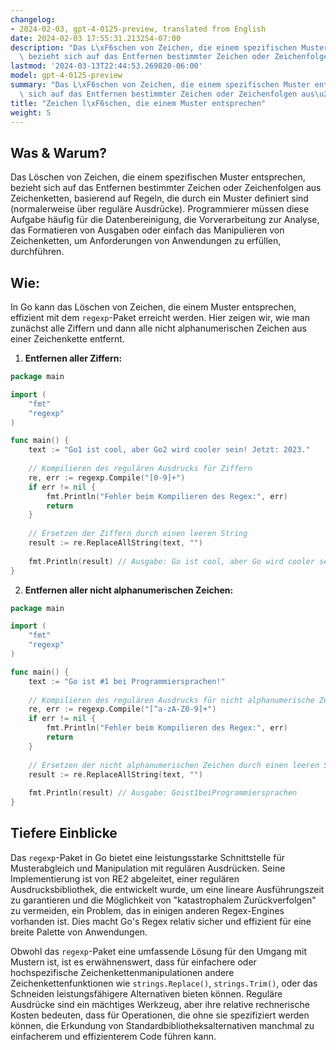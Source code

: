 ```yaml
---
changelog:
- 2024-02-03, gpt-4-0125-preview, translated from English
date: 2024-02-03 17:55:31.213254-07:00
description: "Das L\xF6schen von Zeichen, die einem spezifischen Muster entsprechen,\
  \ bezieht sich auf das Entfernen bestimmter Zeichen oder Zeichenfolgen aus\u2026"
lastmod: '2024-03-13T22:44:53.269820-06:00'
model: gpt-4-0125-preview
summary: "Das L\xF6schen von Zeichen, die einem spezifischen Muster entsprechen, bezieht\
  \ sich auf das Entfernen bestimmter Zeichen oder Zeichenfolgen aus\u2026"
title: "Zeichen l\xF6schen, die einem Muster entsprechen"
weight: 5
---
```


## Was & Warum?

Das Löschen von Zeichen, die einem spezifischen Muster entsprechen, bezieht sich auf das Entfernen bestimmter Zeichen oder Zeichenfolgen aus Zeichenketten, basierend auf Regeln, die durch ein Muster definiert sind (normalerweise über reguläre Ausdrücke). Programmierer müssen diese Aufgabe häufig für die Datenbereinigung, die Vorverarbeitung zur Analyse, das Formatieren von Ausgaben oder einfach das Manipulieren von Zeichenketten, um Anforderungen von Anwendungen zu erfüllen, durchführen.

## Wie:

In Go kann das Löschen von Zeichen, die einem Muster entsprechen, effizient mit dem `regexp`-Paket erreicht werden. Hier zeigen wir, wie man zunächst alle Ziffern und dann alle nicht alphanumerischen Zeichen aus einer Zeichenkette entfernt.

1. **Entfernen aller Ziffern:**

```go
package main

import (
    "fmt"
    "regexp"
)

func main() {
    text := "Go1 ist cool, aber Go2 wird cooler sein! Jetzt: 2023."
	
    // Kompilieren des regulären Ausdrucks für Ziffern
    re, err := regexp.Compile("[0-9]+")
    if err != nil {
        fmt.Println("Fehler beim Kompilieren des Regex:", err)
        return
    }
	
    // Ersetzen der Ziffern durch einen leeren String
    result := re.ReplaceAllString(text, "")
	
    fmt.Println(result) // Ausgabe: Go ist cool, aber Go wird cooler sein! Jetzt: .
}
```

2. **Entfernen aller nicht alphanumerischen Zeichen:**

```go
package main

import (
    "fmt"
    "regexp"
)

func main() {
    text := "Go ist #1 bei Programmiersprachen!"
	
    // Kompilieren des regulären Ausdrucks für nicht alphanumerische Zeichen
    re, err := regexp.Compile("[^a-zA-Z0-9]+")
    if err != nil {
        fmt.Println("Fehler beim Kompilieren des Regex:", err)
        return
    }
	
    // Ersetzen der nicht alphanumerischen Zeichen durch einen leeren String
    result := re.ReplaceAllString(text, "")
	
    fmt.Println(result) // Ausgabe: Goist1beiProgrammiersprachen
}
```

## Tiefere Einblicke

Das `regexp`-Paket in Go bietet eine leistungsstarke Schnittstelle für Musterabgleich und Manipulation mit regulären Ausdrücken. Seine Implementierung ist von RE2 abgeleitet, einer regulären Ausdrucksbibliothek, die entwickelt wurde, um eine lineare Ausführungszeit zu garantieren und die Möglichkeit von "katastrophalem Zurückverfolgen" zu vermeiden, ein Problem, das in einigen anderen Regex-Engines vorhanden ist. Dies macht Go's Regex relativ sicher und effizient für eine breite Palette von Anwendungen.

Obwohl das `regexp`-Paket eine umfassende Lösung für den Umgang mit Mustern ist, ist es erwähnenswert, dass für einfachere oder hochspezifische Zeichenkettenmanipulationen andere Zeichenkettenfunktionen wie `strings.Replace()`, `strings.Trim()`, oder das Schneiden leistungsfähigere Alternativen bieten können. Reguläre Ausdrücke sind ein mächtiges Werkzeug, aber ihre relative rechnerische Kosten bedeuten, dass für Operationen, die ohne sie spezifiziert werden können, die Erkundung von Standardbibliotheksalternativen manchmal zu einfacherem und effizienterem Code führen kann.
